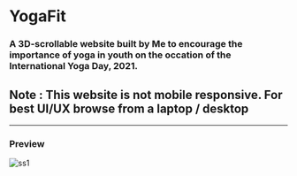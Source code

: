 # YogaFit

### A 3D-scrollable website built by Me to encourage the importance of yoga in youth on the occation of the International Yoga Day, 2021.

## Note : This website is not mobile responsive. For best UI/UX browse from a laptop / desktop

<hr>

### Preview
![ss1](https://user-images.githubusercontent.com/64016811/122528623-29a08b80-d03a-11eb-900f-ad12c7860432.jpg)
